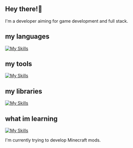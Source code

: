 ## Hey there!👋

<!--
**rockerroblox/rockerroblox** is a ✨ _special_ ✨ repository because its `README.md` (this file) appears on your GitHub profile.

Here are some ideas to get you started:

- 🔭 I’m currently working on ...
- 🌱 I’m currently learning ...
- 👯 I’m looking to collaborate on ...
- 🤔 I’m looking for help with ...
- 💬 Ask me about ...
- 📫 How to reach me: ...
- 😄 Pronouns: ...
- ⚡ Fun fact: ...
-->

I'm a developer aiming for game development and full stack.

## my languages

[![My Skills](https://skillicons.dev/icons?i=js,html,css,typescript,python)](https://skillicons.dev)

## my tools

[![My Skills](https://skillicons.dev/icons?i=discord,figma,blender,windows,photoshop,illustrator,github,vscode,npm,raspberrypi,vite)](https://skillicons.dev)

## my libraries
[![My Skills](https://skillicons.dev/icons?i=react,nodejs,discordjs,vite,discordjs)](https://skillicons.dev)

## what im learning
[![My Skills](https://skillicons.dev/icons?i=swift,express,c,java)](https://skillicons.dev)


I'm currently trying to develop Minecraft mods.
